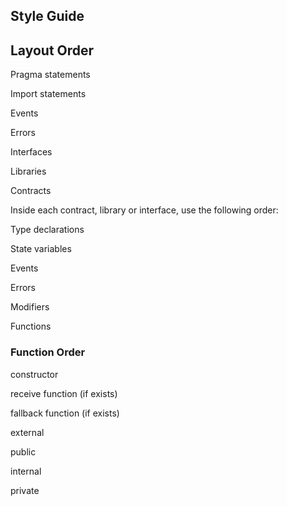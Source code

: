 







## Style Guide
## Layout Order
Pragma statements

Import statements

Events

Errors

Interfaces

Libraries

Contracts

Inside each contract, library or interface, use the following order:

Type declarations

State variables

Events

Errors

Modifiers

Functions

### Function Order
constructor

receive function (if exists)

fallback function (if exists)

external

public

internal

private